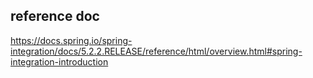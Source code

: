 ## reference doc
https://docs.spring.io/spring-integration/docs/5.2.2.RELEASE/reference/html/overview.html#spring-integration-introduction

